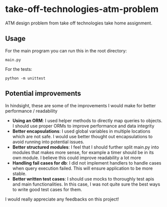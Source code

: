 # take-off-technologies-atm-problem
ATM design problem from take off technologies take home assignment.

## Usage
For the main program you can run this in the root directory:
```
main.py
```

For the tests:
```
python -m unittest
```

## Potential improvements
In hindsight, these are some of the improvements I would make for better performance / readability

- **Using an ORM**: I used helper methods to directly map queries to objects. I should use proper ORMs to improve performance and data integrity
- **Better encapsulations**: I used global variables in multiple locations which are not safe. I would use better thought out encapsulations to avoid running into potential issues.
- **Better structured modules**: I feel that I should further split main.py into modules that makes more sense, for example a timer should be in its own module. I believe this could improve readability a lot more
- **Handling fail cases for db**: I did not implement handlers to handle cases when query execution failed. This will ensure application to be more stable.
- **Better written test cases**: I should use mocks to thoroughly test apis and main functionalities. In this case, I was not quite sure the best ways to write good test cases for them.

I would really appreciate any feedbacks on this project!
